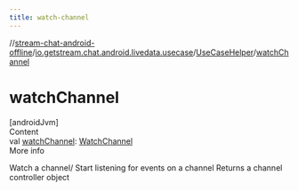 ```yaml
---
title: watch-channel
---
```

//[stream-chat-android-offline](../../../index.md)/[io.getstream.chat.android.livedata.usecase](../index.md)/[UseCaseHelper](index.md)/[watchChannel](watchChannel.md)



# watchChannel  
[androidJvm]  
Content  
val [watchChannel](watchChannel.md): [WatchChannel](../WatchChannel/index.md)  
More info  


Watch a channel/ Start listening for events on a channel Returns a channel controller object

  



